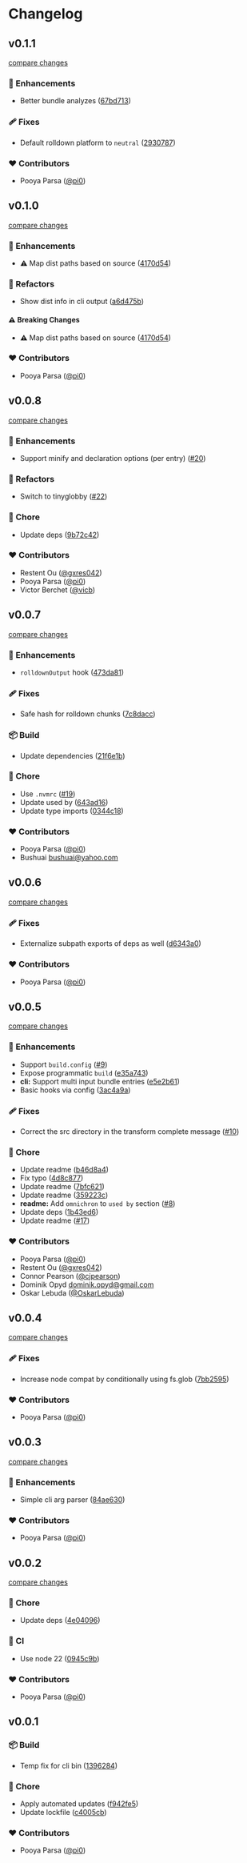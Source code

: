 # Changelog


## v0.1.1

[compare changes](https://github.com/unjs/obuild/compare/v0.1.0...v0.1.1)

### 🚀 Enhancements

- Better bundle analyzes ([67bd713](https://github.com/unjs/obuild/commit/67bd713))

### 🩹 Fixes

- Default rolldown platform to `neutral` ([2930787](https://github.com/unjs/obuild/commit/2930787))

### ❤️ Contributors

- Pooya Parsa ([@pi0](https://github.com/pi0))

## v0.1.0

[compare changes](https://github.com/unjs/obuild/compare/v0.0.8...v0.1.0)

### 🚀 Enhancements

- ⚠️  Map dist paths based on source ([4170d54](https://github.com/unjs/obuild/commit/4170d54))

### 💅 Refactors

- Show dist info in cli output ([a6d475b](https://github.com/unjs/obuild/commit/a6d475b))

#### ⚠️ Breaking Changes

- ⚠️  Map dist paths based on source ([4170d54](https://github.com/unjs/obuild/commit/4170d54))

### ❤️ Contributors

- Pooya Parsa ([@pi0](https://github.com/pi0))

## v0.0.8

[compare changes](https://github.com/unjs/obuild/compare/v0.0.7...v0.0.8)

### 🚀 Enhancements

- Support minify and declaration options (per entry) ([#20](https://github.com/unjs/obuild/pull/20))

### 💅 Refactors

- Switch to tinyglobby ([#22](https://github.com/unjs/obuild/pull/22))

### 🏡 Chore

- Update deps ([9b72c42](https://github.com/unjs/obuild/commit/9b72c42))

### ❤️ Contributors

- Restent Ou ([@gxres042](https://github.com/gxres042))
- Pooya Parsa ([@pi0](https://github.com/pi0))
- Victor Berchet ([@vicb](https://github.com/vicb))

## v0.0.7

[compare changes](https://github.com/unjs/obuild/compare/v0.0.6...v0.0.7)

### 🚀 Enhancements

- `rolldownOutput` hook ([473da81](https://github.com/unjs/obuild/commit/473da81))

### 🩹 Fixes

- Safe hash for rolldown chunks ([7c8dacc](https://github.com/unjs/obuild/commit/7c8dacc))

### 📦 Build

- Update dependencies ([21f6e1b](https://github.com/unjs/obuild/commit/21f6e1b))

### 🏡 Chore

- Use `.nvmrc` ([#19](https://github.com/unjs/obuild/pull/19))
- Update used by ([643ad16](https://github.com/unjs/obuild/commit/643ad16))
- Update type imports ([0344c18](https://github.com/unjs/obuild/commit/0344c18))

### ❤️ Contributors

- Pooya Parsa ([@pi0](https://github.com/pi0))
- Bushuai <bushuai@yahoo.com>

## v0.0.6

[compare changes](https://github.com/unjs/obuild/compare/v0.0.5...v0.0.6)

### 🩹 Fixes

- Externalize subpath exports of deps as well ([d6343a0](https://github.com/unjs/obuild/commit/d6343a0))

### ❤️ Contributors

- Pooya Parsa ([@pi0](https://github.com/pi0))

## v0.0.5

[compare changes](https://github.com/unjs/obuild/compare/v0.0.4...v0.0.5)

### 🚀 Enhancements

- Support `build.config` ([#9](https://github.com/unjs/obuild/pull/9))
- Expose programmatic `build` ([e35a743](https://github.com/unjs/obuild/commit/e35a743))
- **cli:** Support multi input bundle entries ([e5e2b61](https://github.com/unjs/obuild/commit/e5e2b61))
- Basic hooks via config ([3ac4a9a](https://github.com/unjs/obuild/commit/3ac4a9a))

### 🩹 Fixes

- Correct the src directory in the transform complete message ([#10](https://github.com/unjs/obuild/pull/10))

### 🏡 Chore

- Update readme ([b46d8a4](https://github.com/unjs/obuild/commit/b46d8a4))
- Fix typo ([4d8c877](https://github.com/unjs/obuild/commit/4d8c877))
- Update readme ([7bfc621](https://github.com/unjs/obuild/commit/7bfc621))
- Update readme ([359223c](https://github.com/unjs/obuild/commit/359223c))
- **readme:** Add `omnichron` to `used by` section ([#8](https://github.com/unjs/obuild/pull/8))
- Update deps ([1b43ed6](https://github.com/unjs/obuild/commit/1b43ed6))
- Update readme ([#17](https://github.com/unjs/obuild/pull/17))

### ❤️ Contributors

- Pooya Parsa ([@pi0](https://github.com/pi0))
- Restent Ou ([@gxres042](https://github.com/gxres042))
- Connor Pearson ([@cjpearson](https://github.com/cjpearson))
- Dominik Opyd <dominik.opyd@gmail.com>
- Oskar Lebuda ([@OskarLebuda](https://github.com/OskarLebuda))

## v0.0.4

[compare changes](https://github.com/unjs/obuild/compare/v0.0.3...v0.0.4)

### 🩹 Fixes

- Increase node compat by conditionally using fs.glob ([7bb2595](https://github.com/unjs/obuild/commit/7bb2595))

### ❤️ Contributors

- Pooya Parsa ([@pi0](https://github.com/pi0))

## v0.0.3

[compare changes](https://github.com/unjs/obuild/compare/v0.0.2...v0.0.3)

### 🚀 Enhancements

- Simple cli arg parser ([84ae630](https://github.com/unjs/obuild/commit/84ae630))

### ❤️ Contributors

- Pooya Parsa ([@pi0](https://github.com/pi0))

## v0.0.2

[compare changes](https://github.com/unjs/obuild/compare/v0.0.1...v0.0.2)

### 🏡 Chore

- Update deps ([4e04096](https://github.com/unjs/obuild/commit/4e04096))

### 🤖 CI

- Use node 22 ([0945c9b](https://github.com/unjs/obuild/commit/0945c9b))

### ❤️ Contributors

- Pooya Parsa ([@pi0](https://github.com/pi0))

## v0.0.1


### 📦 Build

- Temp fix for cli bin ([1396284](https://github.com/unjs/obuild/commit/1396284))

### 🏡 Chore

- Apply automated updates ([f942fe5](https://github.com/unjs/obuild/commit/f942fe5))
- Update lockfile ([c4005cb](https://github.com/unjs/obuild/commit/c4005cb))

### ❤️ Contributors

- Pooya Parsa ([@pi0](https://github.com/pi0))

